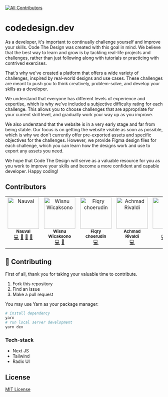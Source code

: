 
<!-- ALL-CONTRIBUTORS-BADGE:START - Do not remove or modify this section -->
[![All Contributors](https://img.shields.io/badge/all_contributors-5-orange.svg?style=flat-square)](#contributors-)
<!-- ALL-CONTRIBUTORS-BADGE:END -->
# codedesign.dev
As a developer, it's important to continually challenge yourself and improve your skills. Code The Design was created with this goal in mind. We believe that the best way to learn and grow is by tackling real-life projects and challenges, rather than just following along with tutorials or practicing with contrived exercises.

That's why we've created a platform that offers a wide variety of challenges, inspired by real-world designs and use cases. These challenges are meant to push you to think creatively, problem-solve, and develop your skills as a developer.

We understand that everyone has different levels of experience and expertise, which is why we've included a subjective difficulty rating for each challenge. This allows you to choose challenges that are appropriate for your current skill level, and gradually work your way up as you improve.

We also understand that the website is in a very early stage and far from being stable. Our focus is on getting the website visible as soon as possible, which is why we don't currently offer pre-exported assets and specific objectives for the challenges. However, we provide Figma design files for each challenge, which you can learn how the designs work and use to export any assets you need.

We hope that Code The Design will serve as a valuable resource for you as you work to improve your skills and become a more confident and capable developer. Happy coding!

## Contributors

<!-- ALL-CONTRIBUTORS-LIST:START - Do not remove or modify this section -->
<!-- prettier-ignore-start -->
<!-- markdownlint-disable -->
<table>
  <tbody>
    <tr>
      <td align="center" valign="top" width="14.28%"><a href="http://nauv.al"><img src="https://avatars.githubusercontent.com/u/14899175?v=4?s=100" width="100px;" alt="Nauval"/><br /><sub><b>Nauval</b></sub></a><br /><a href="https://github.com/nauvalazhar/code-design/commits?author=nauvalazhar" title="Code">💻</a> <a href="#design-nauvalazhar" title="Design">🎨</a> <a href="#ideas-nauvalazhar" title="Ideas, Planning, & Feedback">🤔</a> <a href="https://github.com/nauvalazhar/code-design/commits?author=nauvalazhar" title="Documentation">📖</a></td>
      <td align="center" valign="top" width="14.28%"><a href="https://wiscaksono.me/"><img src="https://avatars.githubusercontent.com/u/63142229?v=4?s=100" width="100px;" alt="Wisnu Wicaksono"/><br /><sub><b>Wisnu Wicaksono</b></sub></a><br /><a href="https://github.com/nauvalazhar/code-design/commits?author=wiscaksono" title="Code">💻</a> <a href="#design-wiscaksono" title="Design">🎨</a></td>
      <td align="center" valign="top" width="14.28%"><a href="http://fiqry.dev"><img src="https://avatars.githubusercontent.com/u/25787603?v=4?s=100" width="100px;" alt="Fiqry choerudin"/><br /><sub><b>Fiqry choerudin</b></sub></a><br /><a href="https://github.com/nauvalazhar/code-design/commits?author=fiqryq" title="Code">💻</a></td>
      <td align="center" valign="top" width="14.28%"><a href="https://mrtampan.github.io/"><img src="https://avatars.githubusercontent.com/u/33930946?v=4?s=100" width="100px;" alt="Achmad Rivaldi"/><br /><sub><b>Achmad Rivaldi</b></sub></a><br /><a href="https://github.com/nauvalazhar/code-design/commits?author=mrtampan" title="Code">💻</a></td>
      <td align="center" valign="top" width="14.28%"><a href="http://perdidev.github.io"><img src="https://avatars.githubusercontent.com/u/108800230?v=4?s=100" width="100px;" alt="Perdi"/><br /><sub><b>Perdi</b></sub></a><br /><a href="https://github.com/nauvalazhar/code-design/commits?author=perdiDev" title="Code">💻</a> <a href="#design-perdiDev" title="Design">🎨</a> <a href="https://github.com/nauvalazhar/code-design/commits?author=perdiDev" title="Documentation">📖</a></td>
    </tr>
  </tbody>
</table>

<!-- markdownlint-restore -->
<!-- prettier-ignore-end -->

<!-- ALL-CONTRIBUTORS-LIST:END -->
<!-- prettier-ignore-start -->
<!-- markdownlint-disable -->

<!-- markdownlint-restore -->
<!-- prettier-ignore-end -->

<!-- ALL-CONTRIBUTORS-LIST:END -->

## 🤝 Contributing

First of all, thank you for taking your valuable time to contribute.

1. Fork this repository
2. Find an issue
3. Make a pull request

You may use Yarn as your package manager:

```bash
# install dependency
yarn
# run local server development
yarn dev
```

### Tech-stack
- Next JS
- Tailwind
- Radix UI

## License
[MIT License](https://github.com/nauvalazhar/code-design/blob/main/LICENSE)
